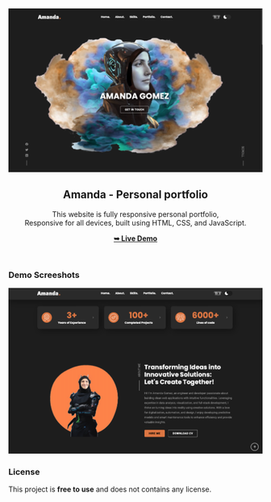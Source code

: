 <div align="center">
  
  <br />
  <br />
  
  <img src="./readme-images/project-logo.png" />

  <h2 align="center">Amanda - Personal portfolio</h2>

  This website is fully responsive personal portfolio, <br />Responsive for all devices, built using HTML, CSS, and JavaScript.

  <a href="https://codewithsadee.github.io/jack-portfolio/"><strong>➥ Live Demo</strong></a>

</div>

<br />

### Demo Screeshots

![Amanda Portfolio Desktop Demo](./readme-images/desktop.png "Desktop Demo")


### License

This project is **free to use** and does not contains any license.

